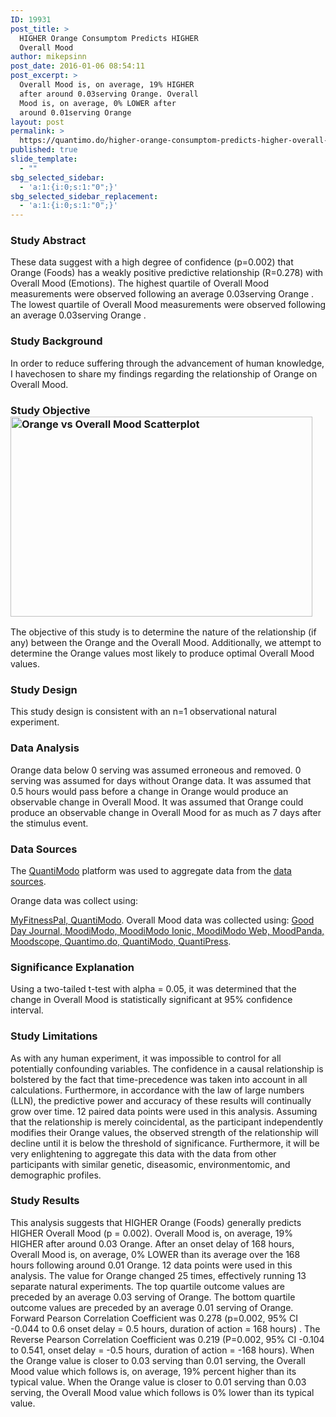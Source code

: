 ```yaml
---
ID: 19931
post_title: >
  HIGHER Orange Consumptom Predicts HIGHER
  Overall Mood
author: mikepsinn
post_date: 2016-01-06 08:54:11
post_excerpt: >
  Overall Mood is, on average, 19% HIGHER
  after around 0.03serving Orange. Overall
  Mood is, on average, 0% LOWER after
  around 0.01serving Orange
layout: post
permalink: >
  https://quantimo.do/higher-orange-consumptom-predicts-higher-overall-mood/
published: true
slide_template:
  - ""
sbg_selected_sidebar:
  - 'a:1:{i:0;s:1:"0";}'
sbg_selected_sidebar_replacement:
  - 'a:1:{i:0;s:1:"0";}'
---
```

### Study Abstract

<p class="ng-binding">
  These data suggest with a high degree of confidence (p=0.002) that Orange (Foods) has a weakly positive predictive relationship (R=0.278) with Overall Mood (Emotions). The highest quartile of Overall Mood measurements were observed following an average 0.03serving Orange . The lowest quartile of Overall Mood measurements were observed following an average 0.03serving Orange .
</p>

### Study Background

<p class="ng-binding">
  In order to reduce suffering through the advancement of human knowledge, I havechosen to share my findings regarding the relationship of Orange on Overall Mood.
</p>

### Study Objective<a href="https://quantimo.do/wp-content/uploads/2016/01/Orange-vs-Overall-Mood-Scatterplot-e1452086834161.png" rel="attachment wp-att-19934"><img class=" wp-image-19934 alignright" src="https://quantimo.do/wp-content/uploads/2016/01/Orange-vs-Overall-Mood-Scatterplot-e1452086834161.png" alt="Orange vs Overall Mood Scatterplot" width="483" height="320" /></a>

<p class="ng-binding">
  The objective of this study is to determine the nature of the relationship (if any) between the Orange and the Overall Mood. Additionally, we attempt to determine the Orange values most likely to produce optimal Overall Mood values.
</p>

### Study Design

<p class="ng-binding">
  This study design is consistent with an n=1 observational natural experiment.
</p>

### Data Analysis

<p class="ng-binding">
  Orange data below 0 serving was assumed erroneous and removed. 0 serving was assumed for days without Orange data. It was assumed that 0.5 hours would pass before a change in Orange would produce an observable change in Overall Mood. It was assumed that Orange could produce an observable change in Overall Mood for as much as 7 days after the stimulus event.
</p>

### Data Sources

<p class="ng-binding">
  The <a href="https://quantimo.do/">QuantiModo</a> platform was used to aggregate data from the <a href="https://quantimo.do/data-sources">data sources</a>.
</p> Orange data was collect using: 

[MyFitnessPal, QuantiModo][1]. Overall Mood data was collected using: [Good Day Journal, MoodiModo, MoodiModo Ionic, MoodiModo Web, MoodPanda, Moodscope, Quantimo.do, QuantiModo, QuantiPress][1]. 
### Significance Explanation

<p class="ng-binding">
  Using a two-tailed t-test with alpha = 0.05, it was determined that the change in Overall Mood is statistically significant at 95% confidence interval.
</p>

### Study Limitations

<p class="ng-binding">
  As with any human experiment, it was impossible to control for all potentially confounding variables. The confidence in a causal relationship is bolstered by the fact that time-precedence was taken into account in all calculations. Furthermore, in accordance with the law of large numbers (LLN), the predictive power and accuracy of these results will continually grow over time. 12 paired data points were used in this analysis. Assuming that the relationship is merely coincidental, as the participant independently modifies their Orange values, the observed strength of the relationship will decline until it is below the threshold of significance. Furthermore, it will be very enlightening to aggregate this data with the data from other participants with similar genetic, diseasomic, environmentomic, and demographic profiles.
</p>

### Study Results

<p class="ng-binding">
  This analysis suggests that HIGHER Orange (Foods) generally predicts HIGHER Overall Mood (p = 0.002). Overall Mood is, on average, 19% HIGHER after around 0.03 Orange. After an onset delay of 168 hours, Overall Mood is, on average, 0% LOWER than its average over the 168 hours following around 0.01 Orange. 12 data points were used in this analysis. The value for Orange changed 25 times, effectively running 13 separate natural experiments. The top quartile outcome values are preceded by an average 0.03 serving of Orange. The bottom quartile outcome values are preceded by an average 0.01 serving of Orange. Forward Pearson Correlation Coefficient was 0.278 (p=0.002, 95% CI -0.044 to 0.6 onset delay = 0.5 hours, duration of action = 168 hours) . The Reverse Pearson Correlation Coefficient was 0.219 (P=0.002, 95% CI -0.104 to 0.541, onset delay = -0.5 hours, duration of action = -168 hours). When the Orange value is closer to 0.03 serving than 0.01 serving, the Overall Mood value which follows is, on average, 19% percent higher than its typical value. When the Orange value is closer to 0.01 serving than 0.03 serving, the Overall Mood value which follows is 0% lower than its typical value.
</p>

 [1]: https://quantimo.do/data-sources